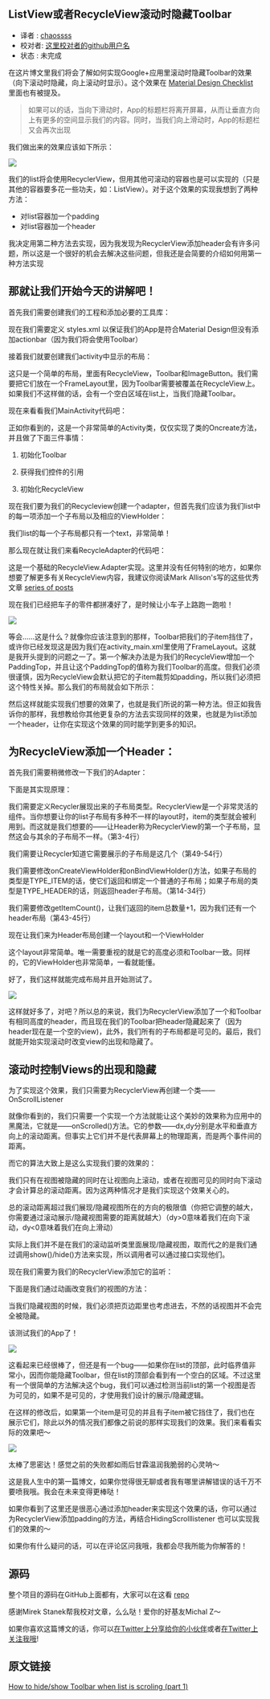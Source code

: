 ListView或者RecycleView滚动时隐藏Toolbar
---

>
* 译者 : [chaossss](https://github.com/chaossss) 
* 校对者: [这里校对者的github用户名](github链接)  
* 状态 :  未完成




在这片博文里我们将会了解如何实现Google+应用里滚动时隐藏Toolbar的效果（向下滚动时隐藏，向上滚动时显示）。这个效果在 [Material Design Checklist](http://android-developers.blogspot.com/2014/10/material-design-on-android-checklist.html) 里面也有被提及。

> 如果可以的话，当向下滑动时，App的标题栏将离开屏幕，从而让垂直方向上有更多的空间显示我们的内容。同时，当我们向上滑动时，App的标题栏又会再次出现

我们做出来的效果应该如下所示：

![](http://mzgreen.github.io/images/1/demo_gif.gif)

我们的list将会使用RecyclerView，但用其他可滚动的容器也是可以实现的（只是其他的容器要多花一些功夫，如：ListView）。对于这个效果的实现我想到了两种方法：

- 对list容器加一个padding
- 对list容器加一个header

我决定用第二种方法去实现，因为我发现为RecyclerView添加header会有许多问题，所以这是一个很好的机会去解决这些问题，但我还是会简要的介绍如何用第一种方法实现

## 那就让我们开始今天的讲解吧！ ##

首先我们需要创建我们的工程和添加必要的工具库：

现在我们需要定义 styles.xml 以保证我们的App是符合Material Design但没有添加actionbar（因为我们将会使用Toolbar）

接着我们就要创建我们activity中显示的布局：

这只是一个简单的布局，里面有RecycleView，Toolbar和ImageButton。我们需要把它们放在一个FrameLayout里，因为Toolbar需要被覆盖在RecycleView上。如果我们不这样做的话，会有一个空白区域在list上，当我们隐藏Toolbar。

现在来看看我们MainActivity代码吧：

正如你看到的，这是一个非常简单的Activity类，仅仅实现了类的Oncreate方法，并且做了下面三件事情：

1. 初始化Toolbar

1. 获得我们控件的引用

1. 初始化RecycleView

现在我们要为我们的Recycleview创建一个adapter，但首先我们应该为我们list中的每一项添加一个子布局以及相应的ViewHolder：

我们list的每一个子布局都只有一个text，非常简单！

那么现在就让我们来看RecycleAdapter的代码吧：

这是一个基础的RecycleView.Adapter实现。这里并没有任何特别的地方，如果你想要了解更多有关RecycleView内容，我建议你阅读Mark Allison's写的这些优秀文章 [series of posts](https://blog.stylingandroid.com/material-part-4/)

现在我们已经把车子的零件都拼凑好了，是时候让小车子上路跑一跑啦！

![](http://mzgreen.github.io/images/1/clipped.png)

等会……这是什么？就像你应该注意到的那样，Toolbar把我们的子item挡住了，或许你已经发现这是因为我们在activity_main.xml里使用了FrameLayout。这就是我开头提到的问题之一了。第一个解决办法是为我们的RecycleView增加一个PaddingTop，并且让这个PaddingTop的值称为我们Toolbar的高度。但我们必须很谨慎，因为RecycleView会默认把它的子item裁剪如padding，所以我们必须把这个特性关掉。那么我们的布局就会如下所示：

然后这样就能实现我们想要的效果了，也就是我们所说的第一种方法。但正如我告诉你的那样，我想教给你其他更复杂的方法去实现同样的效果，也就是为list添加一个header，让你在实现这个效果的同时能学到更多的知识。

## 为RecycleView添加一个Header： ##


首先我们需要稍微修改一下我们的Adapter：

下面是其实现原理：

我们需要定义Recycler展现出来的子布局类型。RecyclerView是一个非常灵活的组件。当你想要让你的list子布局有多种不一样的layout时，item的类型就会被利用到。而这就是我们想要的——让Header称为RecyclerView的第一个子布局，显然这会与其余的子布局不一样。（第3-4行）

我们需要让Recycler知道它需要展示的子布局是这几个（第49-54行）

我们需要修改onCreateViewHolder和onBindViewHolder()方法，如果子布局的类型是TYPE_ITEM的话，使它们返回和绑定一个普通的子布局；如果子布局的类型是TYPE_HEADER的话，则返回header子布局。（第14-34行）

我们需要修改getItemCount()，让我们返回的item总数量+1，因为我们还有一个header布局（第43-45行）

现在让我们来为Header布局创建一个layout和一个ViewHolder

这个layout非常简单。唯一需要重视的就是它的高度必须和Toolbar一致。同样的，它的ViewHolder也非常简单，一看就能懂。

好了，我们这样就能完成布局并且开始测试了。

![](http://mzgreen.github.io/images/1/clipping_fixed.png)

这样就好多了，对吧？所以总的来说，我们为RecyclerView添加了一个和Toolbar有相同高度的header，而且现在我们的Toolbar把header隐藏起来了（因为header现在是一个空的view)，此外，我们所有的子布局都是可见的。最后，我们就能开始实现滚动时改变view的出现和隐藏了。

## 滚动时控制Views的出现和隐藏 ##


为了实现这个效果，我们只需要为RecyclerView再创建一个类——OnScrollListener

就像你看到的，我们只需要一个实现一个方法就能让这个美妙的效果称为应用中的黑魔法，它就是——onScrolled()方法。它的参数——dx,dy分别是水平和垂直方向上的滚动距离。但事实上它们并不是代表屏幕上的物理距离，而是两个事件间的距离。

而它的算法大致上是这么实现我们要的效果的：

我们只有在视图被隐藏的同时在让视图向上滚动，或者在视图可见的同时向下滚动才会计算总的滚动距离。因为这两种情况才是我们实现这个效果关心的。

总的滚动距离超过我们展现/隐藏视图所在的方向的极限值（你把它调整的越大，你需要通过滚动展示/隐藏视图需要的距离就越大）（dy>0意味着我们在向下滚动，dy<0意味着我们在向上滑动）

实际上我们并不是在我们的滚动监听类里面展现/隐藏视图，取而代之的是我们通过调用show()/hide()方法来实现，所以调用者可以通过接口实现他们。

现在我们需要为我们的RecyclerView添加它的监听：

下面是我们通过动画改变我们的视图的方法：

当我们隐藏视图的时候，我们必须把页边距里也考虑进去，不然的话视图并不会完全被隐藏。

该测试我们的App了！

![](http://mzgreen.github.io/images/1/broken_gif.gif)

这看起来已经很棒了，但还是有一个bug——如果你在list的顶部，此时临界值非常小，因而你能隐藏Toolbar，但在list的顶部会看到有一个空白的区域。不过这里有一个很简单的方法解决这个bug，我们可以通过检测当前list的第一个视图是否为可见的，如果不是可见的，才使用我们设计的展示/隐藏逻辑。

在这样的修改后，如果第一个item是可见的并且有子item被它挡住了，我们也在展示它们，除此以外的情况我们都像之前说的那样实现我们的效果。我们来看看实际的效果吧～

![](http://mzgreen.github.io/images/1/demo_gif.gif)

太棒了思密达！感觉之前的失败都如雨后甘霖温润我脆弱的心灵呐～

这是我人生中的第一篇博文，如果你觉得很无聊或者我有哪里讲解错误的话千万不要喷我哦。我会在未来变得更棒哒！

如果你看到了这里还是很恶心通过添加header来实现这个效果的话，你可以通过为RecyclerView添加padding的方法，再结合HidingScrolllistener 也可以实现我们的效果的～

如果你有什么疑问的话，可以在评论区问我哦，我都会尽我所能为你解答的！

## 源码 ##

整个项目的源码在GitHub上面都有，大家可以在这看 [repo](https://github.com/mzgreen/HideOnScrollExample)

感谢Mirek Stanek帮我校对文章，么么哒！爱你的好基友Michal Z～

如果你喜欢这篇博文的话，你可以[在Twitter上分享给你的小伙伴](https://twitter.com/intent/tweet?url=http://mzgreen.github.io/2015/02/15/How-to-hideshow-Toolbar-when-list-is-scroling(part1)/&text=How%20to%20hide/show%20Toolbar%20when%20list%20is%20scroling%20(part%201)&via=mzmzgreen)或者[在Twitter上关注我哦](https://twitter.com/mzmzgreen)!




## 原文链接
[How to hide/show Toolbar when list is scroling (part 1)](http://mzgreen.github.io/2015/02/15/How-to-hideshow-Toolbar-when-list-is-scroling%28part1%29/)